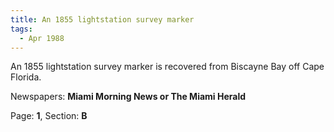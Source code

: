 ```yaml
---  
title: An 1855 lightstation survey marker  
tags:  
  - Apr 1988  
---  
```

  
An 1855 lightstation survey marker is recovered from Biscayne Bay off Cape Florida.  
  
Newspapers: **Miami Morning News or The Miami Herald**  
  
Page: **1**, Section: **B** 
